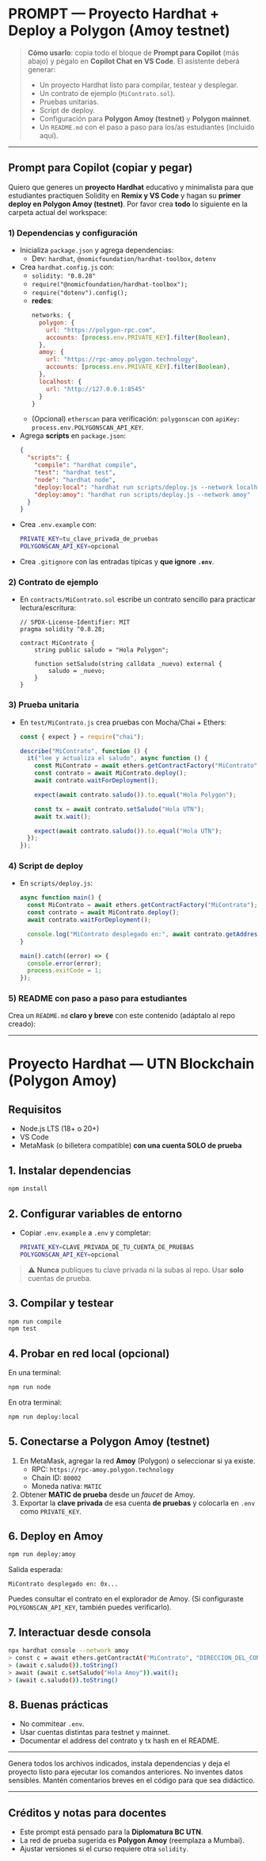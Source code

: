 
# PROMPT — Proyecto Hardhat + Deploy a Polygon (Amoy testnet)

> **Cómo usarlo**: copia todo el bloque de **Prompt para Copilot** (más abajo) y pégalo en **Copilot Chat en VS Code**. El asistente deberá generar:
> - Un proyecto Hardhat listo para compilar, testear y desplegar.
> - Un contrato de ejemplo (`MiContrato.sol`).
> - Pruebas unitarias.
> - Script de deploy.
> - Configuración para **Polygon Amoy (testnet)** y **Polygon mainnet**.
> - Un `README.md` con el paso a paso para los/as estudiantes (incluido aquí).

---

## Prompt para Copilot (copiar y pegar)

Quiero que generes un **proyecto Hardhat** educativo y minimalista para que estudiantes practiquen Solidity en **Remix y VS Code** y hagan su **primer deploy en Polygon Amoy (testnet)**. Por favor crea **todo** lo siguiente en la carpeta actual del workspace:

### 1) Dependencias y configuración
- Inicializa `package.json` y agrega dependencias:
  - Dev: `hardhat`, `@nomicfoundation/hardhat-toolbox`, `dotenv`
- Crea `hardhat.config.js` con:
  - `solidity: "0.8.28"`
  - `require("@nomicfoundation/hardhat-toolbox");`
  - `require("dotenv").config();`
  - **redes**:
    ```js
    networks: {
      polygon: {
        url: "https://polygon-rpc.com",
        accounts: [process.env.PRIVATE_KEY].filter(Boolean),
      },
      amoy: {
        url: "https://rpc-amoy.polygon.technology",
        accounts: [process.env.PRIVATE_KEY].filter(Boolean),
      },
      localhost: {
        url: "http://127.0.0.1:8545"
      }
    }
    ```
  - (Opcional) `etherscan` para verificación: `polygonscan` con `apiKey: process.env.POLYGONSCAN_API_KEY`.
- Agrega **scripts** en `package.json`:
  ```json
  {
    "scripts": {
      "compile": "hardhat compile",
      "test": "hardhat test",
      "node": "hardhat node",
      "deploy:local": "hardhat run scripts/deploy.js --network localhost",
      "deploy:amoy": "hardhat run scripts/deploy.js --network amoy"
    }
  }
  ```
- Crea `.env.example` con:
  ```bash
  PRIVATE_KEY=tu_clave_privada_de_pruebas
  POLYGONSCAN_API_KEY=opcional
  ```
- Crea `.gitignore` con las entradas típicas y **que ignore `.env`**.

### 2) Contrato de ejemplo
- En `contracts/MiContrato.sol` escribe un contrato sencillo para practicar lectura/escritura:
  ```solidity
  // SPDX-License-Identifier: MIT
  pragma solidity ^0.8.28;

  contract MiContrato {
      string public saludo = "Hola Polygon";

      function setSaludo(string calldata _nuevo) external {
          saludo = _nuevo;
      }
  }
  ```

### 3) Prueba unitaria
- En `test/MiContrato.js` crea pruebas con Mocha/Chai + Ethers:
  ```javascript
  const { expect } = require("chai");

  describe("MiContrato", function () {
    it("lee y actualiza el saludo", async function () {
      const MiContrato = await ethers.getContractFactory("MiContrato");
      const contrato = await MiContrato.deploy();
      await contrato.waitForDeployment();

      expect(await contrato.saludo()).to.equal("Hola Polygon");

      const tx = await contrato.setSaludo("Hola UTN");
      await tx.wait();

      expect(await contrato.saludo()).to.equal("Hola UTN");
    });
  });
  ```

### 4) Script de deploy
- En `scripts/deploy.js`:
  ```javascript
  async function main() {
    const MiContrato = await ethers.getContractFactory("MiContrato");
    const contrato = await MiContrato.deploy();
    await contrato.waitForDeployment();

    console.log("MiContrato desplegado en:", await contrato.getAddress());
  }

  main().catch((error) => {
    console.error(error);
    process.exitCode = 1;
  });
  ```

### 5) README con paso a paso para estudiantes
Crea un `README.md` **claro y breve** con este contenido (adáptalo al repo creado):

---

# Proyecto Hardhat — UTN Blockchain (Polygon Amoy)

## Requisitos
- Node.js LTS (18+ o 20+)
- VS Code
- MetaMask (o billetera compatible) **con una cuenta SOLO de prueba**

## 1. Instalar dependencias
```bash
npm install
```

## 2. Configurar variables de entorno
- Copiar `.env.example` a `.env` y completar:
  ```bash
  PRIVATE_KEY=CLAVE_PRIVADA_DE_TU_CUENTA_DE_PRUEBAS
  POLYGONSCAN_API_KEY=opcional
  ```
> ⚠️ **Nunca** publiques tu clave privada ni la subas al repo. Usar **solo** cuentas de prueba.

## 3. Compilar y testear
```bash
npm run compile
npm test
```

## 4. Probar en red local (opcional)
En una terminal:
```bash
npm run node
```
En otra terminal:
```bash
npm run deploy:local
```

## 5. Conectarse a Polygon Amoy (testnet)
1. En MetaMask, agregar la red **Amoy** (Polygon) o seleccionar si ya existe.
   - RPC: `https://rpc-amoy.polygon.technology`
   - Chain ID: `80002`
   - Moneda nativa: `MATIC`
2. Obtener **MATIC de prueba** desde un *faucet* de Amoy.
3. Exportar la **clave privada** de esa cuenta **de pruebas** y colocarla en `.env` como `PRIVATE_KEY`.

## 6. Deploy en Amoy
```bash
npm run deploy:amoy
```
Salida esperada:
```
MiContrato desplegado en: 0x...
```
Puedes consultar el contrato en el explorador de Amoy. (Si configuraste `POLYGONSCAN_API_KEY`, también puedes verificarlo).

## 7. Interactuar desde consola
```bash
npx hardhat console --network amoy
> const c = await ethers.getContractAt("MiContrato", "DIRECCION_DEL_CONTRATO");
> (await c.saludo()).toString()
> await (await c.setSaludo("Hola Amoy")).wait();
> (await c.saludo()).toString()
```

## 8. Buenas prácticas
- No commitear `.env`.
- Usar cuentas distintas para testnet y mainnet.
- Documentar el address del contrato y tx hash en el README.

---

Genera todos los archivos indicados, instala dependencias y deja el proyecto listo para ejecutar los comandos anteriores. No inventes datos sensibles. Mantén comentarios breves en el código para que sea didáctico.

---

## Créditos y notas para docentes
- Este prompt está pensado para la **Diplomatura BC UTN**.
- La red de prueba sugerida es **Polygon Amoy** (reemplaza a Mumbai).
- Ajustar versiones si el curso requiere otra `solidity`.

